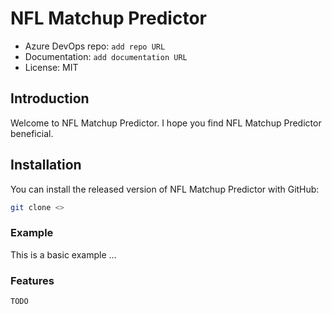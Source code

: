 
# NFL Matchup Predictor


* Azure DevOps repo: `add repo URL`
* Documentation: `add documentation URL`
* License: MIT


<!-- ## Here Is a Subtitle -->


## Introduction

Welcome to NFL Matchup Predictor. I hope you find
NFL Matchup Predictor beneficial.


## Installation

You can install the released version of NFL Matchup Predictor
with GitHub:

```bash
git clone <>

```

### Example

This is a basic example ...


### Features

`TODO`
